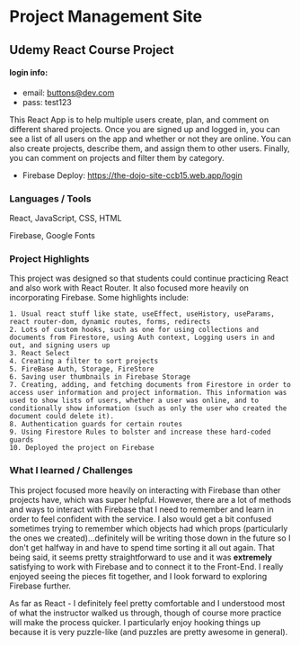 # Project Management Site
## Udemy React Course Project


#### login info: 
* email: buttons@dev.com
* pass: test123

This React App is to help multiple users create, plan, and comment on different shared projects. Once you are signed up and logged in, you can see a list of all users on the app and whether or not they are online. You can also create projects, describe them, and assign them to other users. Finally, you can comment on projects and filter them by category.

- Firebase Deploy: https://the-dojo-site-ccb15.web.app/login

### Languages / Tools

React, JavaScript, CSS, HTML

Firebase, Google Fonts

### Project Highlights

This project was designed so that students could continue practicing React and also work with React Router. It also focused more heavily on incorporating Firebase. Some highlights include:

    1. Usual react stuff like state, useEffect, useHistory, useParams, react router-dom, dynamic routes, forms, redirects
    2. Lots of custom hooks, such as one for using collections and documents from Firestore, using Auth context, Logging users in and out, and signing users up
    3. React Select
    4. Creating a filter to sort projects
    5. FireBase Auth, Storage, FireStore
    6. Saving user thumbnails in Firebase Storage
    7. Creating, adding, and fetching documents from Firestore in order to access user information and project information. This information was used to show lists of users, whether a user was online, and to conditionally show information (such as only the user who created the document could delete it).
    8. Authentication guards for certain routes
    9. Using Firestore Rules to bolster and increase these hard-coded guards
    10. Deployed the project on Firebase
    

### What I learned / Challenges

This project focused more heavily on interacting with Firebase than other projects have, which was super helpful. However, there are a lot of methods and ways to interact with Firebase that I need to remember and learn in order to feel confident with the service.  I also would get a bit confused sometimes trying to remember which objects had which props (particularly the ones we created)...definitely will be writing those down in the future so I don't get halfway in and have to spend time sorting it all out again. That being said, it seems pretty straightforward to use and it was **extremely** satisfying to work with Firebase and to connect it to the Front-End. I really enjoyed seeing the pieces fit together, and I look forward to exploring Firebase further.

As far as React - I definitely feel pretty comfortable and I understood most of what the instructor walked us through, though of course more practice will make the process quicker. I particularly enjoy hooking things up because it is very puzzle-like (and puzzles are pretty awesome in general).
